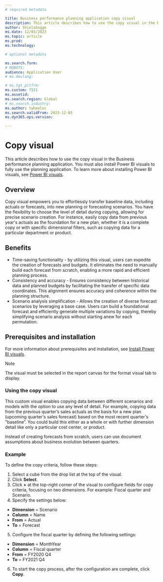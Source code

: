 ```yaml
---
# required metadata

title: Business performance planning application copy visual
description: This article describes how to use the copy visual in the Business performance planning application.
author: ShielaSogge
ms.date: 12/03/2023
ms.topic: article
ms.prod: 
ms.technology: 

# optional metadata

ms.search.form: 
# ROBOTS: 
audience: Application User
# ms.devlang: 

# ms.tgt_pltfrm: 
ms.custom: 7521
ms.assetid: 
ms.search.region: Global
# ms.search.industry: 
ms.author: twheeloc
ms.search.validFrom: 2023-12-03
ms.dyn365.ops.version: 

---
```

# Copy visual

This article describes how to use the copy visual in the Business performance planning application. You must also install Power BI visuals to fully use the planning application. To learn more about installing Power BI visuals, see [Power BI visuals](/power-bi/developer/visuals).

## Overview

Copy visual empowers you to effortlessly transfer baseline data, including actuals or forecasts, into new planning or forecasting scenarios. You have the flexibility to choose the level of detail during copying, allowing for precise scenario creation. For instance, easily copy data from previous year's actuals as the foundation for a new plan, whether it is a complete copy or with specific dimensional filters, such as copying data for a particular department or product.

## Benefits

 - Time-saving functionality - by utilizing this visual, users can expedite the creation of forecasts and budgets. It eliminates the need to manually build each forecast from scratch, enabling a more rapid and efficient planning process.
 - Consistency and accuracy - Ensures consistency between historical data and planned budgets by facilitating the transfer of specific data coordinates. This alignment ensures accuracy and coherence within the planning structure.
 - Scenario analysis simplification - Allows the creation of diverse forecast scenarios by leveraging a base case. Users can build a foundational forecast and efficiently generate multiple variations by copying, thereby simplifying scenario analysis without starting anew for each permutation.


## Prerequisites and installation
For more information about prerequisites and installation, see [Install Power BI visuals](powerBI-visual-install).


>[!Note]
>The visual must be selected in the report canvas for the format visual tab to display.

### Using the copy visual

This custom visual enables copying data between different scenarios and models with the option to use any level of detail. For example, copying data from the previous quarter’s sales actuals as the basis for a new plan (upcoming quarter's sales forecast) based on the most recent quarter's "baseline”. You could build this either as a whole or with further dimension detail like only a particular cost center, or product.

Instead of creating forecasts from scratch, users can use document assumptions about business evolution between quarters.

### Example

To define the copy criteria, follow these steps:
1. Select a cube from the drop list at the top of the visual.
2. Click **Select**.
3. Click **+** at the top-right corner of the visual to configure fields for copy criteria, focusing on two dimensions.  For example:  Fiscal quarter and Scenario.
4. Specify the settings below:
 - **Dimension** = Scenario
 - **Column** = Name
 - **From** = Actual
 - **To** = Forecast
5. Configure the fiscal quarter by defining the following settings:
  - **Dimension** = MonthYear
  - **Column** = Fiscal quarter
  - **From** = FY2020 Q4
  - **To** = FY2021 Q4
6. To start the copy process, after the configuration are complete, click **Copy**.
